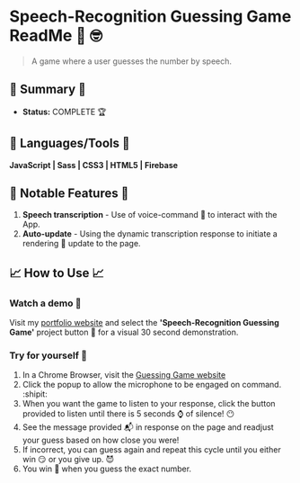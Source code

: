 # Speech-Recognition Guessing Game ReadMe 📢  :nerd_face:
>  A game where a user guesses the number by speech.

## :satellite: Summary :satellite:
   - __Status:__ COMPLETE 🏆

## :hammer: Languages/Tools :hammer:
__JavaScript | Sass | CSS3 | HTML5 | Firebase__

## 🔬 Notable Features 🔬
1. __Speech transcription__ - Use of voice-command :microphone: to interact with the App.
2. __Auto-update__ - Using the dynamic transcription response to initiate a rendering :mechanical_arm: update to the page.

## :chart_with_upwards_trend: How to Use :chart_with_upwards_trend:
### Watch a demo :movie_camera:
Visit my [portfolio website](https://tobymould.com/) and select the __'Speech-Recognition Guessing Game'__ project button :black_square_button: for a visual 30 second demonstration.

### Try for yourself :raised_hands:
1. In a Chrome Browser, visit the [Guessing Game website](https://tobymould.github.io/speak-number-guessing-game/)
2. Click the popup to allow the microphone to be engaged on command. :shipit:
3. When you want the game to listen to your response, click the button provided to listen until there is 5 seconds :watch: of silence! :no_mouth:
4. See the message provided :mailbox_with_mail: in response on the page and readjust your guess based on how close you were!
5. If incorrect, you can guess again and repeat this cycle until you either win :smirk: or you give up. :smiling_imp:
5. You win :tada: when you guess the exact number.
